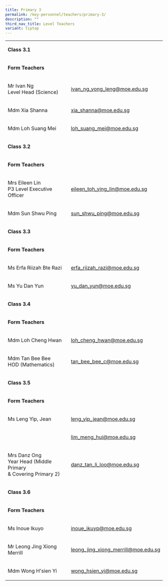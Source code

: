 ```yaml
---
title: Primary 3
permalink: /key-personnel/teachers/primary-3/
description: ""
third_nav_title: Level Teachers
variant: tiptap
---
```

<table style="minWidth: 50px">
<colgroup>
<col>
<col>
</colgroup>
<tbody>
<tr>
<td rowspan="1" colspan="2">
<p><strong>Class 3.1</strong>
</p>
</td>
</tr>
<tr>
<td rowspan="1" colspan="2">
<p><strong>Form Teachers</strong>
</p>
</td>
</tr>
<tr>
<td rowspan="1" colspan="1">
<p>Mr Ivan Ng
<br>Level Head (Science)</p>
</td>
<td rowspan="1" colspan="1">
<p><a href="mailto:ivan_ng_yong_leng@moe.edu.sg" rel="noopener noreferrer nofollow" target="">ivan_ng_yong_leng@moe.edu.sg</a>
</p>
</td>
</tr>
<tr>
<td rowspan="1" colspan="1">
<p>Mdm Xia Shanna</p>
</td>
<td rowspan="1" colspan="1">
<p><a href="mailto:xia_shanna@moe.edu.sg" rel="noopener noreferrer nofollow" target="">xia_shanna@moe.edu.sg</a>
</p>
</td>
</tr>
<tr>
<td rowspan="1" colspan="1">
<p>Mdm Loh Suang Mei</p>
</td>
<td rowspan="1" colspan="1">
<p><a href="mailto:loh_suang_mei@moe.edu.sg" rel="noopener noreferrer nofollow" target="_blank">loh_suang_mei@moe.edu.sg</a>
</p>
</td>
</tr>
<tr>
<td rowspan="1" colspan="2">
<p><strong>Class 3.2</strong>
</p>
</td>
</tr>
<tr>
<td rowspan="1" colspan="2">
<p><strong>Form Teachers</strong>
</p>
</td>
</tr>
<tr>
<td rowspan="1" colspan="1">
<p>Mrs Eileen Lin
<br>P3 Level Executive Officer</p>
</td>
<td rowspan="1" colspan="1">
<p><a href="mailto: Eileen_TOH_YING_LIN@moe.edu.sg" rel="noopener noreferrer nofollow" target="">eileen_toh_ying_lin@moe.edu.sg</a>
</p>
</td>
</tr>
<tr>
<td rowspan="1" colspan="1">
<p>Mdm Sun Shwu Ping</p>
</td>
<td rowspan="1" colspan="1">
<p><a href="mailto:sun_shwu_ping@moe.edu.sg" rel="noopener noreferrer nofollow" target="">sun_shwu_ping@moe.edu.sg</a>
</p>
</td>
</tr>
<tr>
<td rowspan="1" colspan="2">
<p><strong>Class 3.3</strong>
</p>
</td>
</tr>
<tr>
<td rowspan="1" colspan="2">
<p><strong>Form Teachers</strong>
</p>
</td>
</tr>
<tr>
<td rowspan="1" colspan="1">
<p>Ms Erfa Riizah Bte Razi</p>
</td>
<td rowspan="1" colspan="1">
<p><a href="mailto:erfa_riizah_razi@moe.edu.sg" rel="noopener noreferrer nofollow" target="">erfa_riizah_razi@moe.edu.sg</a>
</p>
</td>
</tr>
<tr>
<td rowspan="1" colspan="1">
<p>Ms Yu Dan Yun</p>
</td>
<td rowspan="1" colspan="1">
<p><a href="mailto:yu_dan_yun@moe.edu.sg" rel="noopener noreferrer nofollow" target="">yu_dan_yun@moe.edu.sg</a>
</p>
</td>
</tr>
<tr>
<td rowspan="1" colspan="2">
<p><strong>Class 3.4</strong>
</p>
</td>
</tr>
<tr>
<td rowspan="1" colspan="2">
<p><strong>Form Teachers</strong>
</p>
</td>
</tr>
<tr>
<td rowspan="1" colspan="1">
<p>Mdm Loh Cheng Hwan</p>
</td>
<td rowspan="1" colspan="1">
<p><a href="mailto:loh_cheng_hwan@moe.edu.sg" rel="noopener noreferrer nofollow" target="">loh_cheng_hwan@moe.edu.sg</a>
</p>
</td>
</tr>
<tr>
<td rowspan="1" colspan="1">
<p>Mdm Tan Bee Bee
<br>HOD (Mathematics)</p>
</td>
<td rowspan="1" colspan="1">
<p><a href="mailto:tan_bee_bee_c@moe.edu.sg" rel="noopener noreferrer nofollow" target="">tan_bee_bee_c@moe.edu.sg</a>
</p>
</td>
</tr>
<tr>
<td rowspan="1" colspan="2">
<p><strong>Class 3.5</strong>
</p>
</td>
</tr>
<tr>
<td rowspan="1" colspan="2">
<p><strong>Form Teachers</strong>
</p>
</td>
</tr>
<tr>
<td rowspan="1" colspan="1">
<p>Ms Leng Yip, Jean</p>
</td>
<td rowspan="1" colspan="1">
<p><a href="mailto:leng_yip_jean@moe.edu.sg" rel="noopener noreferrer nofollow" target="">leng_yip_jean@moe.edu.sg</a>
</p>
</td>
</tr>
<tr>
<td rowspan="1" colspan="1">
<p></p>
</td>
<td rowspan="1" colspan="1">
<p><a href="mailto:lim_meng_hui@moe.edu.sg" rel="noopener noreferrer nofollow" target="">lim_meng_hui@moe.edu.sg</a>
</p>
</td>
</tr>
<tr>
<td rowspan="1" colspan="1">
<p>Mrs Danz Ong
<br>Year Head (Middle Primary
<br>&amp; Covering Primary 2)</p>
</td>
<td rowspan="1" colspan="1">
<p><a href="mailto:danz_tan_li_loo@moe.edu.sg" rel="noopener noreferrer nofollow" target="">danz_tan_li_loo@moe.edu.sg</a>
</p>
</td>
</tr>
<tr>
<td rowspan="1" colspan="2">
<p><strong>Class 3.6</strong>
</p>
</td>
</tr>
<tr>
<td rowspan="1" colspan="2">
<p><strong>Form Teachers</strong>
</p>
</td>
</tr>
<tr>
<td rowspan="1" colspan="1">
<p>Ms Inoue Ikuyo</p>
</td>
<td rowspan="1" colspan="1">
<p><a href="mailto:inoue_ikuyo@moe.edu.sg" rel="noopener noreferrer nofollow" target="">inoue_ikuyp@moe.edu.sg</a>
</p>
</td>
</tr>
<tr>
<td rowspan="1" colspan="1">
<p>Mr Leong Jing Xiong Merrill</p>
</td>
<td rowspan="1" colspan="1">
<p><a href="mailto:leong_jing_xiong_merrill@moe.edu.sg" rel="noopener noreferrer nofollow" target="">leong_jing_xiong_merrill@moe.edu.sg</a>
</p>
</td>
</tr>
<tr>
<td rowspan="1" colspan="1">
<p>Mdm Wong H'sien Yi</p>
</td>
<td rowspan="1" colspan="1">
<p><a href="mailto:wong_hsien_yi@moe.edu.sg" rel="noopener noreferrer nofollow" target="">wong_hsien_yi@moe.edu.sg</a>
</p>
</td>
</tr>
</tbody>
</table>
<p></p>